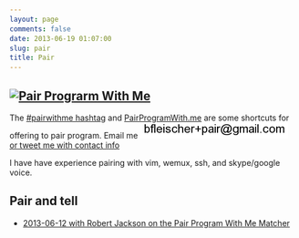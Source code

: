 ```yaml
---
layout: page
comments: false
date: 2013-06-19 01:07:00
slug: pair
title: Pair
---
```


<section class="content">

## [![Pair Prograrm With Me](http://www.pairprogramwith.me/badge.png 'Pair Program With Me')](http://www.pairprogramwith.me/)

The [#pairwithme hashtag](https://twitter.com/search?q=%23pairwithme) and [PairProgramWith.me](http://www.pairprogramwith.me/) are some shortcuts for offering to pair program.  Email me <img src="/images/email_pair.png" title="email pair address" alt="email pair address"> <a href="https://twitter.com/intent/tweet?text=%23pairwithme%20%40{{ site.author.twitter }}" target="_blank"> or tweet me with contact info</a>

I have have experience pairing with vim, wemux, ssh, and skype/google voice.

## Pair and tell

* [2013-06-12 with Robert Jackson on the Pair Program With Me Matcher](https://github.com/rubyrogues/ppwm-matcher/)

<div id="pairing"></div>
<script>
(function($) {
    var config = {
        'key' : "0AqHUOZcVEj_XdE5SMzBKSWhINjVtTlh2b0JjUFp4OEE",
        'fields' : [
                'appointments',
                 'link',
                 'pair',
                 'description'
        ],
        'target' : '#pairing'
    };

    config.url = "https://spreadsheets.google.com/feeds/list/" + config.key + "/od6/public/values?alt=json";
  

    console.log(config);
      var printer = {
        'formatOutput' : function(entry) {
         this.html = this.html || '';
           $.each(template, function(field, formatting) {
             var output = entry["gsx$" + field]["$t"];
             html += formatting.replace('REPLACE', output);
            });
         },
        'target' :  $(config.target),
        'html' : '',
     
          'add_row' : function(row) {
              console.log(row);
              // next for each row, extract fields
              // e.g. ['gsx$description']['$t']
          }
      };
      var client = {          
        'each_entry' : function(url, add_row) {            
              $.getJSON( url, function( json ) {
                  $.each( json.feed.entry, function(key, val) {
                      if(typeof(key) === 'number') {
                          add_row(val);
                      };
                  });

              });

            }
      };
      client.each_entry(config.url, printer.add_row); 
    
})(jQuery);
</script>


</section>
